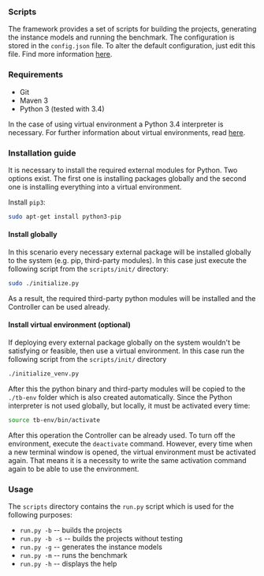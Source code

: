 ### Scripts

The framework provides a set of scripts for building the projects, generating the instance models and running the benchmark. The configuration is stored in the `config.json` file. To alter the default configuration, just edit this file. Find more information [here](https://github.com/FTSRG/trainbenchmark/wiki/Configuration).

### Requirements

* Git
* Maven 3
* Python 3 (tested with 3.4)

In the case of using virtual environment a Python 3.4 interpreter is necessary. For further information about virtual environments, read [here](#install-virtual-environment-optional).

### Installation guide

It is necessary to install the required external modules for Python. Two options exist. The first one is installing packages globally and the second one is installing everything into a virtual environment.

Install `pip3`:

```bash
sudo apt-get install python3-pip
```

#### Install globally

In this scenario every necessary external package will be installed globally to the system (e.g. pip, third-party modules). In this case just execute the following script from the `scripts/init/` directory:

```bash
sudo ./initialize.py
```

As a result, the required third-party python modules will be installed and the Controller can be used already.

#### Install virtual environment (optional)

If deploying every external package globally on the system wouldn't be satisfying or feasible, then use a virtual environment. In this case run the following script from the `scripts/init/` directory

```bash
./initialize_venv.py
```

After this the python binary and third-party modules will be copied to the `./tb-env` folder which is also created automatically. Since the Python interpreter is not used globally, but locally, it must be activated every time:

```bash
source tb-env/bin/activate
```

After this operation the Controller can be already used.
To turn off the environment, execute the `deactivate` command. However, every time when a new terminal window is opened, the virtual environment must be activated again. That means it is a necessity to write the same activation command again to be able to use the environment.

### Usage

The `scripts` directory contains the `run.py` script which is used for the following purposes:
* `run.py -b` -- builds the projects
* `run.py -b -s` -- builds the projects without testing
* `run.py -g` -- generates the instance models
* `run.py -m` -- runs the benchmark
* `run.py -h` -- displays the help

